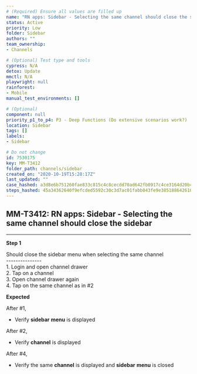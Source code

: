 ```yaml
---
# (Required) Ensure all values are filled up
name: "RN apps: Sidebar - Selecting the same channel should close the sidebar"
status: Active
priority: Low
folder: Sidebar
authors: ""
team_ownership: 
- Channels

# (Optional) Test type and tools
cypress: N/A
detox: Update
mmctl: N/A
playwright: null
rainforest: 
- Mobile
manual_test_environments: []

# (Optional)
component: null
priority_p1_to_p4: P3 - Deep Functions (Do extensive scenarios work?)
location: Sidebar
tags: []
labels: 
- Sidebar

# Do not change
id: 7530175
key: MM-T3412
folder_path: channels/sidebar
created_on: "2020-10-19T15:28:17Z"
last_updated: ""
case_hashed: a3d8e6b751260fae833c815c4c8cecdd70ad642fb0917c4ce3164d20b4245d2976bd2e4aaa0a4a51d22fac0f58d268be
steps_hashed: 45a34362640f9efcded5592c30c3d7ac01fabb043fe9e38518864261084fabbe571555b9380cce3c80fe509623f5f0d8
---
```


## MM-T3412: RN apps: Sidebar - Selecting the same channel should close the sidebar

---

**Step 1**

Should close the sidebar menu when selecting the same channel\
\---------------\
1\. Login and open channel drawer\
2\. Tap on a channel\
3\. Open channel drawer again\
4\. Tap on the same channel as in #2

**Expected**

After #1,

- Verify **sidebar** **menu** is displayed

After #2,

- Verify **channel** is displayed

After #4,

- Verify the same **channel** is displayed and **sidebar** **menu** is closed
